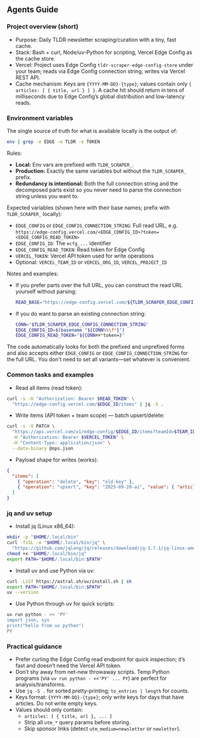 ## Agents Guide

### Project overview (short)

- Purpose: Daily TLDR newsletter scraping/curation with a tiny, fast cache.
- Stack: Bash + curl, Node/uv-Python for scripting, Vercel Edge Config as the cache store.
- Vercel: Project uses Edge Config `tldr-scraper-edge-config-store` under your team; reads via Edge Config connection string, writes via Vercel REST API.
- Cache mechanism: Keys are `{YYYY-MM-DD}-{type}`; values contain only `{ articles: [ { title, url } ] }`. A cache hit should return in tens of milliseconds due to Edge Config’s global distribution and low-latency reads.

### Environment variables

The single source of truth for what is available locally is the output of:

```bash
env | grep -e EDGE -e TLDR -e TOKEN
```

Rules:

- **Local:** Env vars are prefixed with `TLDR_SCRAPER_`.
- **Production:** Exactly the same variables but without the `TLDR_SCRAPER_` prefix.
- **Redundancy is intentional:** Both the full connection string and the decomposed parts exist so you never need to parse the connection string unless you want to.

Expected variables (shown here with their base names; prefix with `TLDR_SCRAPER_` locally):

- `EDGE_CONFIG` or `EDGE_CONFIG_CONNECTION_STRING`: Full read URL, e.g. `https://edge-config.vercel.com/<EDGE_CONFIG_ID>?token=<EDGE_CONFIG_READ_TOKEN>`
- `EDGE_CONFIG_ID`: The `ecfg_...` identifier
- `EDGE_CONFIG_READ_TOKEN`: Read token for Edge Config
- `VERCEL_TOKEN`: Vercel API token used for write operations
- Optional: `VERCEL_TEAM_ID` or `VERCEL_ORG_ID`, `VERCEL_PROJECT_ID`

Notes and examples:

- If you prefer parts over the full URL, you can construct the read URL yourself without parsing:
  ```bash
  READ_BASE="https://edge-config.vercel.com/${TLDR_SCRAPER_EDGE_CONFIG_ID}?token=${TLDR_SCRAPER_EDGE_CONFIG_READ_TOKEN}"
  ```
- If you do want to parse an existing connection string:
  ```bash
  CONN="$TLDR_SCRAPER_EDGE_CONFIG_CONNECTION_STRING"
  EDGE_CONFIG_ID=$(basename "${CONN%%\?*}")
  EDGE_CONFIG_READ_TOKEN="${CONN##*token=}"
  ```

The code automatically looks for both the prefixed and unprefixed forms and also accepts either `EDGE_CONFIG` or `EDGE_CONFIG_CONNECTION_STRING` for the full URL. You don't need to set all variants—set whatever is convenient.

### Common tasks and examples

- Read all items (read token):
```bash
curl -s -H "Authorization: Bearer $READ_TOKEN" \
  "https://edge-config.vercel.com/$EDGE_ID/items" | jq -S .
```

- Write items (API token + team scope) — batch upsert/delete:
```bash
curl -s -X PATCH \
  "https://api.vercel.com/v1/edge-config/$EDGE_ID/items?teamId=$TEAM_ID" \
  -H "Authorization: Bearer $VERCEL_TOKEN" \
  -H "Content-Type: application/json" \
  --data-binary @ops.json
```

- Payload shape for writes (works):
```json
{
  "items": [
    { "operation": "delete", "key": "old-key" },
    { "operation": "upsert", "key": "2025-09-20-ai", "value": { "articles": [ { "title": "...", "url": "..." } ] } }
  ]
}
```

### jq and uv setup

- Install jq (Linux x86_64):
```bash
mkdir -p "$HOME/.local/bin"
curl -fsSL -o "$HOME/.local/bin/jq" \
  "https://github.com/jqlang/jq/releases/download/jq-1.7.1/jq-linux-amd64"
chmod +x "$HOME/.local/bin/jq"
export PATH="$HOME/.local/bin:$PATH"
```

- Install uv and use Python via uv:
```bash
curl -LsSf https://astral.sh/uv/install.sh | sh
export PATH="$HOME/.local/bin:$PATH"
uv --version
```

- Use Python through uv for quick scripts:
```bash
uv run python - << 'PY'
import json, sys
print("hello from uv python")
PY
```

### Practical guidance

- Prefer curling the Edge Config read endpoint for quick inspection; it’s fast and doesn’t need the Vercel API token.
- Don’t shy away from net-new throwaway scripts. Temp Python programs (via `uv run python - <<'PY' ... PY`) are perfect for analysis/transforms.
- Use `jq -S .` for sorted pretty-printing; `to_entries | length` for counts.
- Keys format: `{YYYY-MM-DD}-{type}`; only write keys for days that have articles. Do not write empty keys.
- Values should only contain:
  - `articles: [ { title, url }, ... ]`
  - Strip all `utm_*` query params before storing.
  - Skip sponsor links (detect `utm_medium=newsletter` or `newletter`).

